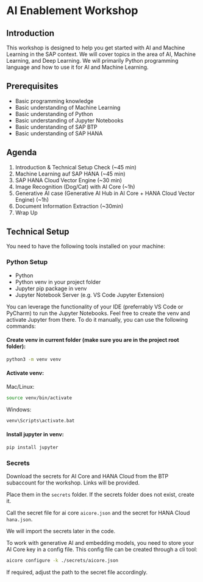 # AI Enablement Workshop

## Introduction
This workshop is designed to help you get started with AI and Machine Learning in the SAP context. We will cover topics in the area of AI, Machine Learning, and Deep Learning. We will primarily Python programming language and how to use it for AI and Machine Learning.

## Prerequisites

- Basic programming knowledge
- Basic understanding of Machine Learning
- Basic understanding of Python
- Basic understanding of Jupyter Notebooks
- Basic understanding of SAP BTP
- Basic understanding of SAP HANA

## Agenda

1. Introduction & Technical Setup Check (~45 min)
2. Machine Learning auf SAP HANA (~45 min)
3. SAP HANA Cloud Vector Engine (~30 min)
4. Image Recognition (Dog/Cat) with AI Core (~1h)
5. Generative AI case (Generative AI Hub in AI Core + HANA Cloud Vector Engine) (~1h)
6. Document Information Extraction (~30min)
7. Wrap Up

## Technical Setup

You need to have the following tools installed on your machine:

### Python Setup

- Python
- Python venv in your project folder
- Jupyter pip package in venv
- Jupyter Notebook Server (e.g. VS Code Jupyter Extension)

You can leverage the functionality of your IDE (preferrably VS Code or PyCharm) to run the Jupyter Notebooks. Feel free to create the venv and activate Jupyter from there. To do it manually, you can use the following commands:

#### Create venv in current folder (make sure you are in the project root folder):
```bash
python3 -m venv venv 
```

#### Activate venv:
Mac/Linux:
```bash
source venv/bin/activate
```
Windows:
```bash
venv\Scripts\activate.bat
```

#### Install jupyter in venv:
```bash 
pip install jupyter
```

### Secrets

Download the secrets for AI Core and HANA Cloud from the BTP subaccount for the workshop. Links will be provided.

Place them in the `secrets` folder.
If the secrets folder does not exist, create it.

Call the secret file for ai core `aicore.json` and the secret for HANA Cloud `hana.json`.

We will import the secrets later in the code.

To work with generative AI and embedding models, you need to store your AI Core key in a config file. This config file can be created through a cli tool:

```bash
aicore configure -k ./secrets/aicore.json
```

If required, adjust the path to the secret file accordingly.
